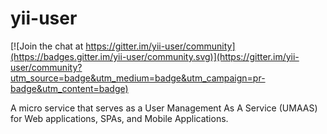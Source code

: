 # yii-user

[![Join the chat at https://gitter.im/yii-user/community](https://badges.gitter.im/yii-user/community.svg)](https://gitter.im/yii-user/community?utm_source=badge&utm_medium=badge&utm_campaign=pr-badge&utm_content=badge)

A micro service that serves as a User Management As A Service (UMAAS) for Web applications, SPAs, and Mobile Applications.
